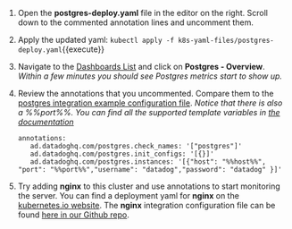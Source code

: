 1. Open the **postgres-deploy.yaml** file in the editor on the right. Scroll down to the commented annotation lines and uncomment them. 
2. Apply the updated yaml:
   `kubectl apply -f k8s-yaml-files/postgres-deploy.yaml`{{execute}}
3. Navigate to the <a href="https://app.datadoghq.com/dashboard/lists" target="_datadog">Dashboards List</a> and click on **Postgres - Overview**. 
   *Within a few minutes you should see Postgres metrics start to show up.*
4. Review the annotations that you uncommented. Compare them to the <a href="https://github.com/DataDog/integrations-core/blob/master/postgres/datadog_checks/postgres/data/conf.yaml.example" target="_datadog">postgres integration example configuration file</a>.
   *Notice that there is also a %%port%%. You can find all the supported template variables in <a href="https://docs.datadoghq.com/agent/autodiscovery/?tab=docker#supported-template-variables" target="_datadog">the documentation</a>*

    <pre><code>annotations:
      ad.datadoghq.com/postgres.check_names: '["postgres"]'
      ad.datadoghq.com/postgres.init_configs: '[{}]'
      ad.datadoghq.com/postgres.instances: '[{"host": "%%host%%", "port": "%%port%%","username": "datadog","password": "datadog" }]'</code></pre>


5. Try adding **nginx** to this cluster and use annotations to start monitoring the server. You can find a deployment yaml for **nginx** on the <a href="https://kubernetes.io/docs/tasks/run-application/run-stateless-application-deployment/#scaling-the-application-by-increasing-the-replica-count" target="_datadog">kubernetes.io website</a>. The **nginx** integration configuration file can be found <a href="https://github.com/DataDog/integrations-core/tree/master/nginx/datadog_checks/nginx/data" target="_datadog">here in our Github repo</a>.
